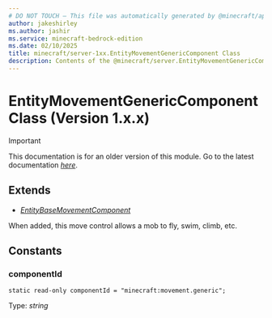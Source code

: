 ```yaml
---
# DO NOT TOUCH — This file was automatically generated by @minecraft/api-docs-generator, to report problems file an issue at https://github.com/Mojang/minecraft-scripting-libraries
author: jakeshirley
ms.author: jashir
ms.service: minecraft-bedrock-edition
ms.date: 02/10/2025
title: minecraft/server-1xx.EntityMovementGenericComponent Class
description: Contents of the @minecraft/server.EntityMovementGenericComponent class (Version 1.x.x).
---
```

# EntityMovementGenericComponent Class (Version 1.x.x)

> [!IMPORTANT]
> This documentation is for an older version of this module. Go to the latest documentation [*here*](../../../scriptapi/minecraft/server/EntityMovementGenericComponent.md).

## Extends
- [*EntityBaseMovementComponent*](EntityBaseMovementComponent.md)

When added, this move control allows a mob to fly, swim, climb, etc.

## Constants

### **componentId**
`static read-only componentId = "minecraft:movement.generic";`

Type: *string*
